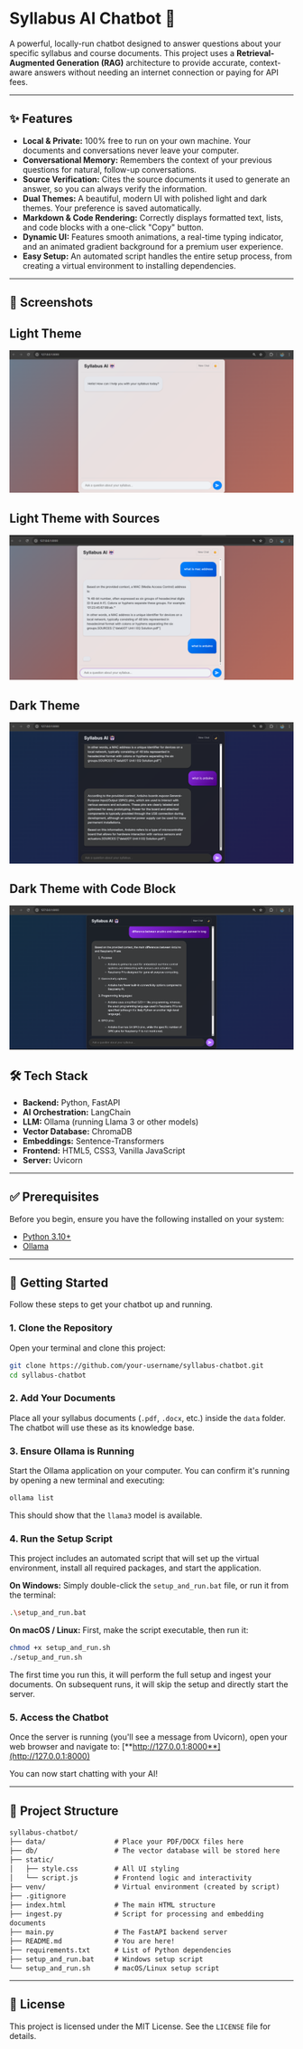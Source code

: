 # Syllabus AI Chatbot 🤖

  

A powerful, locally-run chatbot designed to answer questions about your specific syllabus and course documents. This project uses a **Retrieval-Augmented Generation (RAG)** architecture to provide accurate, context-aware answers without needing an internet connection or paying for API fees.

-----

## ✨ Features

  * **Local & Private:** 100% free to run on your own machine. Your documents and conversations never leave your computer.
  * **Conversational Memory:** Remembers the context of your previous questions for natural, follow-up conversations.
  * **Source Verification:** Cites the source documents it used to generate an answer, so you can always verify the information.
  * **Dual Themes:** A beautiful, modern UI with polished light and dark themes. Your preference is saved automatically.
  * **Markdown & Code Rendering:** Correctly displays formatted text, lists, and code blocks with a one-click "Copy" button.
  * **Dynamic UI:** Features smooth animations, a real-time typing indicator, and an animated gradient background for a premium user experience.
  * **Easy Setup:** An automated script handles the entire setup process, from creating a virtual environment to installing dependencies.

-----

## 📸 Screenshots
## Light Theme  

![Light theme](assets/light1.png)  

## Light Theme with Sources 

![light](assets/light2.png)  

## Dark Theme 

![darktheme](assets/dark1.png)     

## Dark Theme with Code Block 

![darktheme](assets/dark2.png)

## 🛠️ Tech Stack

  * **Backend:** Python, FastAPI
  * **AI Orchestration:** LangChain
  * **LLM:** Ollama (running Llama 3 or other models)
  * **Vector Database:** ChromaDB
  * **Embeddings:** Sentence-Transformers
  * **Frontend:** HTML5, CSS3, Vanilla JavaScript
  * **Server:** Uvicorn

-----

## ✅ Prerequisites

Before you begin, ensure you have the following installed on your system:

  * [Python 3.10+](https://www.python.org/downloads/)
  * [Ollama](https://ollama.com/)

-----

## 🚀 Getting Started

Follow these steps to get your chatbot up and running.

### 1\. Clone the Repository

Open your terminal and clone this project:

```bash
git clone https://github.com/your-username/syllabus-chatbot.git
cd syllabus-chatbot
```

### 2\. Add Your Documents

Place all your syllabus documents (`.pdf`, `.docx`, etc.) inside the `data` folder. The chatbot will use these as its knowledge base.

### 3\. Ensure Ollama is Running

Start the Ollama application on your computer. You can confirm it's running by opening a new terminal and executing:

```bash
ollama list
```

This should show that the `llama3` model is available.

### 4\. Run the Setup Script

This project includes an automated script that will set up the virtual environment, install all required packages, and start the application.

**On Windows:**
Simply double-click the `setup_and_run.bat` file, or run it from the terminal:

```bash
.\setup_and_run.bat
```

**On macOS / Linux:**
First, make the script executable, then run it:

```bash
chmod +x setup_and_run.sh
./setup_and_run.sh
```

The first time you run this, it will perform the full setup and ingest your documents. On subsequent runs, it will skip the setup and directly start the server.

### 5\. Access the Chatbot

Once the server is running (you'll see a message from Uvicorn), open your web browser and navigate to:
[**http://127.0.0.1:8000**](http://127.0.0.1:8000)

You can now start chatting with your AI\!

-----

## 📂 Project Structure

```
syllabus-chatbot/
├── data/                 # Place your PDF/DOCX files here
├── db/                   # The vector database will be stored here
├── static/
│   ├── style.css         # All UI styling
│   └── script.js         # Frontend logic and interactivity
├── venv/                 # Virtual environment (created by script)
├── .gitignore
├── index.html            # The main HTML structure
├── ingest.py             # Script for processing and embedding documents
├── main.py               # The FastAPI backend server
├── README.md             # You are here!
├── requirements.txt      # List of Python dependencies
├── setup_and_run.bat     # Windows setup script
└── setup_and_run.sh      # macOS/Linux setup script
```

-----

## 📄 License

This project is licensed under the MIT License. See the `LICENSE` file for details.
